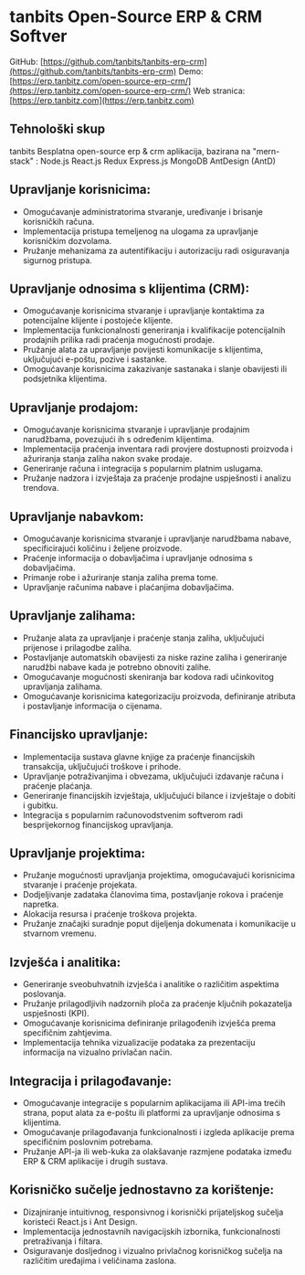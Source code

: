 # tanbits Open-Source ERP & CRM Softver

GitHub: [https://github.com/tanbits/tanbits-erp-crm](https://github.com/tanbits/tanbits-erp-crm)
Demo: [https://erp.tanbitz.com/open-source-erp-crm/](https://erp.tanbitz.com/open-source-erp-crm/)
Web stranica: [https://erp.tanbitz.com](https://erp.tanbitz.com)

## Tehnološki skup

tanbits Besplatna open-source erp & crm aplikacija, bazirana na "mern-stack" : Node.js React.js Redux Express.js MongoDB AntDesign (AntD)

## Upravljanje korisnicima:

- Omogućavanje administratorima stvaranje, uređivanje i brisanje korisničkih računa.
- Implementacija pristupa temeljenog na ulogama za upravljanje korisničkim dozvolama.
- Pružanje mehanizama za autentifikaciju i autorizaciju radi osiguravanja sigurnog pristupa.

## Upravljanje odnosima s klijentima (CRM):

- Omogućavanje korisnicima stvaranje i upravljanje kontaktima za potencijalne klijente i postojeće klijente.
- Implementacija funkcionalnosti generiranja i kvalifikacije potencijalnih prodajnih prilika radi praćenja mogućnosti prodaje.
- Pružanje alata za upravljanje povijesti komunikacije s klijentima, uključujući e-poštu, pozive i sastanke.
- Omogućavanje korisnicima zakazivanje sastanaka i slanje obavijesti ili podsjetnika klijentima.

## Upravljanje prodajom:

- Omogućavanje korisnicima stvaranje i upravljanje prodajnim narudžbama, povezujući ih s određenim klijentima.
- Implementacija praćenja inventara radi provjere dostupnosti proizvoda i ažuriranja stanja zaliha nakon svake prodaje.
- Generiranje računa i integracija s popularnim platnim uslugama.
- Pružanje nadzora i izvještaja za praćenje prodajne uspješnosti i analizu trendova.

## Upravljanje nabavkom:

- Omogućavanje korisnicima stvaranje i upravljanje narudžbama nabave, specificirajući količinu i željene proizvode.
- Praćenje informacija o dobavljačima i upravljanje odnosima s dobavljačima.
- Primanje robe i ažuriranje stanja zaliha prema tome.
- Upravljanje računima nabave i plaćanjima dobavljačima.

## Upravljanje zalihama:

- Pružanje alata za upravljanje i praćenje stanja zaliha, uključujući prijenose i prilagodbe zaliha.
- Postavljanje automatskih obavijesti za niske razine zaliha i generiranje narudžbi nabave kada je potrebno obnoviti zalihe.
- Omogućavanje mogućnosti skeniranja bar kodova radi učinkovitog upravljanja zalihama.
- Omogućavanje korisnicima kategorizaciju proizvoda, definiranje atributa i postavljanje informacija o cijenama.

## Financijsko upravljanje:

- Implementacija sustava glavne knjige za praćenje financijskih transakcija, uključujući troškove i prihode.
- Upravljanje potraživanjima i obvezama, uključujući izdavanje računa i praćenje plaćanja.
- Generiranje financijskih izvještaja, uključujući bilance i izvještaje o dobiti i gubitku.
- Integracija s popularnim računovodstvenim softverom radi besprijekornog financijskog upravljanja.

## Upravljanje projektima:

- Pružanje mogućnosti upravljanja projektima, omogućavajući korisnicima stvaranje i praćenje projekata.
- Dodjeljivanje zadataka članovima tima, postavljanje rokova i praćenje napretka.
- Alokacija resursa i praćenje troškova projekta.
- Pružanje značajki suradnje poput dijeljenja dokumenata i komunikacije u stvarnom vremenu.

## Izvješća i analitika:

- Generiranje sveobuhvatnih izvješća i analitike o različitim aspektima poslovanja.
- Pružanje prilagodljivih nadzornih ploča za praćenje ključnih pokazatelja uspješnosti (KPI).
- Omogućavanje korisnicima definiranje prilagođenih izvješća prema specifičnim zahtjevima.
- Implementacija tehnika vizualizacije podataka za prezentaciju informacija na vizualno privlačan način.

## Integracija i prilagođavanje:

- Omogućavanje integracije s popularnim aplikacijama ili API-ima trećih strana, poput alata za e-poštu ili platformi za upravljanje odnosima s klijentima.
- Omogućavanje prilagođavanja funkcionalnosti i izgleda aplikacije prema specifičnim poslovnim potrebama.
- Pružanje API-ja ili web-kuka za olakšavanje razmjene podataka između ERP & CRM aplikacije i drugih sustava.

## Korisničko sučelje jednostavno za korištenje:

- Dizajniranje intuitivnog, responsivnog i korisnički prijateljskog sučelja koristeći React.js i Ant Design.
- Implementacija jednostavnih navigacijskih izbornika, funkcionalnosti pretraživanja i filtara.
- Osiguravanje dosljednog i vizualno privlačnog korisničkog sučelja na različitim uređajima i veličinama zaslona.